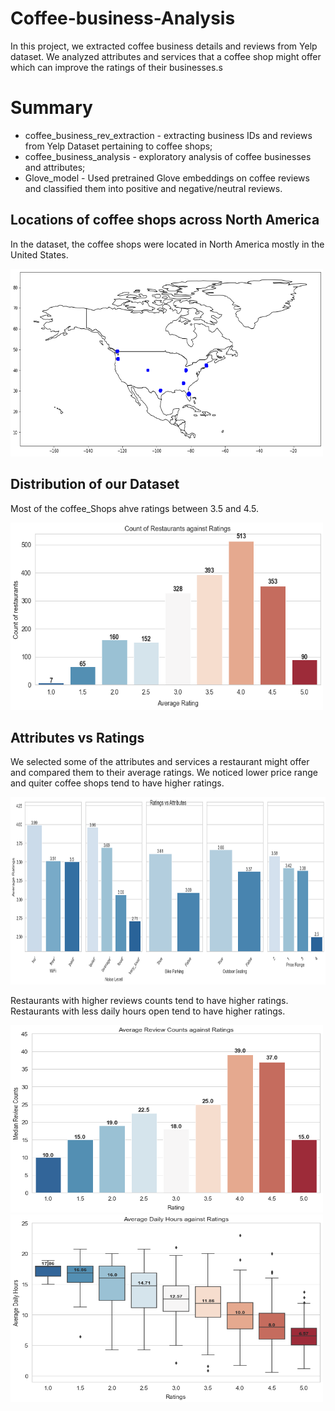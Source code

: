 # Coffee-business-Analysis

In this project, we extracted coffee business details and reviews from Yelp dataset. We analyzed attributes and services that a coffee shop might offer which can improve the ratings of their businesses.s

# Summary 
* coffee_business_rev_extraction - extracting business IDs and reviews from Yelp Dataset pertaining to coffee shops;
* coffee_business_analysis - exploratory analysis of coffee businesses and attributes;
* Glove_model - Used pretrained Glove embeddings on coffee reviews and classified them into positive and negative/neutral reviews.

## Locations of coffee shops across North America

In the dataset, the coffee shops were located in North America mostly in the United States.

<img src="https://github.com/mitabanik/Coffee-business-reviews/blob/main/img/map.png" width="500" height="300">

## Distribution of our Dataset

Most of the coffee_Shops ahve ratings between 3.5 and 4.5.

<img src="https://github.com/mitabanik/Coffee-business-reviews/blob/main/img/count_of_rests.png" width="500" height="300">


## Attributes vs Ratings

We selected some of the attributes and services a restaurant might offer and compared them to their average ratings. We noticed lower price range and quiter coffee shops tend to have higher ratings.

<img src="https://github.com/mitabanik/Coffee-business-reviews/blob/main/img/Ratings_vs_attr.png" width="900" height="300">

Restaurants with higher reviews counts tend to have higher ratings. Restaurants with less daily hours open tend to have higher ratings.

<img src="https://github.com/mitabanik/Coffee-business-reviews/blob/main/img/review_counts_vs_ratings.png" width="500" height="300"> </img>
<img src="https://github.com/mitabanik/Coffee-business-reviews/blob/main/img/daily_hours_ratings.png" width="500" height="300">







